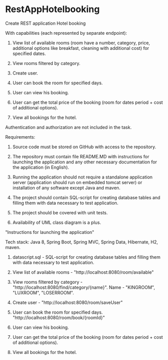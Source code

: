 # RestAppHotelbooking

Create REST application Hotel booking



With capabilities (each represented by separate endpoint):

1. View list of available rooms (room have a number, category, price, additional options like breakfast, cleaning with additional cost) for specified dates.

2. View rooms filtered by category.

3. Create user.

4. User can book the room for specified days.

5. User can view his booking.

6. User can get the total price of the booking (room for dates period + cost of additional options).

7. View all bookings for the hotel.





Authentication and authorization are not included in the task.

Requirements:

1. Source code must be stored on GitHub with access to the repository.

2. The repository must contain file README.MD with instructions for launching the application and any other necessary documentation for the application (in English).

3. Running the application should not require a standalone application server (application should run on embedded tomcat server) or installation of any software except Java and maven.

4. The project should contain SQL-script for creating database tables and filling them with data necessary to test application.

5. The project should be covered with unit tests.

6. Availability of UML class diagram is a plus.


"Instructions for launching the application"

Tech stack: Java 8, Spring Boot, Spring MVC, Spring Data, Hibernate, H2, maven.

1. datascript.sql - SQL-script for creating database tables and filling them with data necessary to test application.
2. View list of available rooms - "http://localhost:8080/room/available"
3. View rooms filtered by category - "http://localhost:8080/find/category/{name}". Name - "KINGROOM", "LUXROOM", "LOSERROOM".
4. Create user - "http://localhost:8080/room/saveUser"


5. User can book the room for specified days.
"http://localhost:8080/room/book/{roomId}"
6. User can view his booking.

6. User can get the total price of the booking (room for dates period + cost of additional options).

7. View all bookings for the hotel.